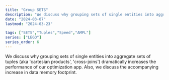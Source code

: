 ```yaml
---
title: "Group SETS"
description: "We discuss why grouping sets of single entities into aggregate sets of tuples (aka 'cartesian products', 'cross-joins') increases the performance of our optimization app, and why it's increase in data memory footprint is in most cases inconsequential."
date: "2024-03-07"
lastmod: "2024-03-23"

tags: ["SETS","Tuples","Speed","AMPL"]
series: ["LEGO"]
series_order: 6
---
```


We discuss why grouping sets of single entities into aggregate sets of tuples (aka 'cartesian products', 'cross-joins') dramatically increases the performance of our optimization app. Also, we discuss the accompanying increase in data memory footprint.
